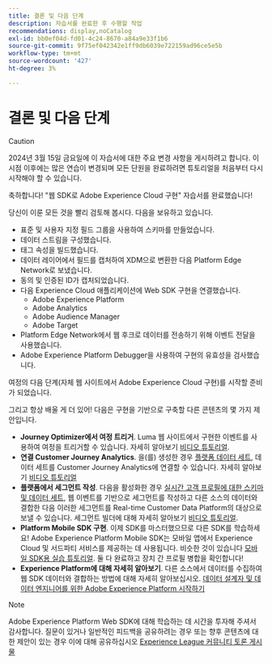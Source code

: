 ```yaml
---
title: 결론 및 다음 단계
description: 자습서를 완료한 후 수행할 작업
recommendations: display,noCatalog
exl-id: bb0ef04d-fd01-4c24-8670-a84a9e33f1b6
source-git-commit: 9f75ef042342e1ff9db6039e722159ad96ce5e5b
workflow-type: tm+mt
source-wordcount: '427'
ht-degree: 3%

---
```


# 결론 및 다음 단계


>[!CAUTION]
>
>2024년 3월 15일 금요일에 이 자습서에 대한 주요 변경 사항을 게시하려고 합니다. 이 시점 이후에는 많은 연습이 변경되며 모든 단원을 완료하려면 튜토리얼을 처음부터 다시 시작해야 할 수 있습니다.

축하합니다! &quot;웹 SDK로 Adobe Experience Cloud 구현&quot; 자습서를 완료했습니다!

당신이 이룬 모든 것을 빨리 검토해 봅시다. 다음을 보유하고 있습니다.

* 표준 및 사용자 지정 필드 그룹을 사용하여 스키마를 만들었습니다.
* 데이터 스트림을 구성했습니다.
* 태그 속성을 빌드했습니다.
* 데이터 레이어에서 필드를 캡처하여 XDM으로 변환한 다음 Platform Edge Network로 보냈습니다.
* 동의 및 인증된 ID가 캡처되었습니다.
* 다음 Experience Cloud 애플리케이션에 Web SDK 구현을 연결했습니다.
   * Adobe Experience Platform
   * Adobe Analytics
   * Adobe Audience Manager
   * Adobe Target
* Platform Edge Network에서 웹 후크로 데이터를 전송하기 위해 이벤트 전달을 사용했습니다.
* Adobe Experience Platform Debugger을 사용하여 구현의 유효성을 검사했습니다.

여정의 다음 단계(자체 웹 사이트에서 Adobe Experience Cloud 구현)를 시작할 준비가 되었습니다.

그리고 항상 배울 게 더 있어! 다음은 구현을 기반으로 구축할 다른 콘텐츠의 몇 가지 제안입니다.


* **Journey Optimizer에서 여정 트리거**. Luma 웹 사이트에서 구현한 이벤트를 사용하여 여정을 트리거할 수 있습니다. 자세히 알아보기 [비디오 튜토리얼](https://experienceleague.adobe.com/docs/journey-optimizer-learn/tutorials/create-journeys/use-case-transactional-journey.html).
* **연결 Customer Journey Analytics**. 을(를) 생성한 경우 [플랫폼 데이터 세트](setup-experience-platform.md), 데이터 세트를 Customer Journey Analytics에 연결할 수 있습니다. 자세히 알아보기 [비디오 튜토리얼](https://experienceleague.adobe.com/docs/customer-journey-analytics-learn/tutorials/connecting-customer-journey-analytics-to-data-sources-in-platform.html)
* **플랫폼에서 세그먼트 작성**. 다음을 활성화한 경우 [실시간 고객 프로필에 대한 스키마 및 데이터 세트](setup-experience-platform.md), 웹 이벤트를 기반으로 세그먼트를 작성하고 다른 소스의 데이터와 결합한 다음 이러한 세그먼트를 Real-time Customer Data Platform의 대상으로 보낼 수 있습니다. 세그먼트 빌더에 대해 자세히 알아보기 [비디오 튜토리얼](https://experienceleague.adobe.com/docs/platform-learn/tutorials/segments/create-segments.html).
* **Platform Mobile SDK 구현**. 이제 SDK를 마스터했으므로 다른 SDK를 학습하세요! Adobe Experience Platform Mobile SDK는 모바일 앱에서 Experience Cloud 및 서드파티 서비스를 제공하는 데 사용됩니다. 비슷한 것이 있습니다 [모바일 SDK용 실습 튜토리얼](https://experienceleague.adobe.com/docs/platform-learn/implement-mobile-sdk/overview.html?lang=ko-KR). 둘 다 완료하고 장치 간 프로필 병합을 확인합니다!
* **Experience Platform에 대해 자세히 알아보기**. 다른 소스에서 데이터를 수집하여 웹 SDK 데이터와 결합하는 방법에 대해 자세히 알아보십시오. [데이터 설계자 및 데이터 엔지니어를 위한 Adobe Experience Platform 시작하기](https://experienceleague.adobe.com/docs/platform-learn/getting-started-for-data-architects-and-data-engineers/overview.html)


>[!NOTE]
>
>Adobe Experience Platform Web SDK에 대해 학습하는 데 시간을 투자해 주셔서 감사합니다. 질문이 있거나 일반적인 피드백을 공유하려는 경우 또는 향후 콘텐츠에 대한 제안이 있는 경우 이에 대해 공유하십시오 [Experience League 커뮤니티 토론 게시물](https://experienceleaguecommunities.adobe.com/t5/adobe-experience-platform-launch/tutorial-discussion-implement-adobe-experience-cloud-with-web/td-p/444996)
